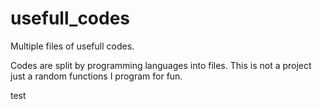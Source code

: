 # usefull_codes

Multiple files of usefull codes.

Codes are split by programming languages into files.
This is not a project just a random functions I program for fun.

test